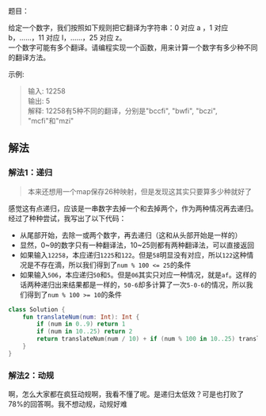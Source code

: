 题目：

给定一个数字，我们按照如下规则把它翻译为字符串：0 对应 a ，1 对应 b，……，11 对应 l，……，25 对应 z。  
一个数字可能有多个翻译。请编程实现一个函数，用来计算一个数字有多少种不同的翻译方法。

示例:
>输入: 12258  
输出: 5  
解释: 12258有5种不同的翻译，分别是"bccfi", "bwfi", "bczi", "mcfi"和"mzi"

## 解法
### 解法1：递归
>本来还想用一个map保存26种映射，但是发现这其实只要算多少种就好了

感觉这有点递归，应该是一串数字去掉一个和去掉两个，作为两种情况再去递归。经过了种种尝试，我写出了以下代码：
* 从尾部开始，去除一或两个数字，再去递归（这和从头部开始是一样的）
* 显然，0\~9的数字只有一种翻译法，10\~25则都有两种翻译法，可以直接返回
* 如果输入`12258`，本应递归`1225`和`122`。但是`58`明显没有对应，所以`122`这种情况是不存在滴，所以我们得到了`num % 100 <= 25`的条件
* 如果输入`506`，本应递归`50`和`5`。但是`06`其实只对应一种情况，就是`af`。这样的话两种递归出来结果都是一样的，`50-6`却多计算了一次`5-0-6`的情况，所以我们得到了`num % 100 >= 10`的条件
```kotlin
class Solution {
    fun translateNum(num: Int): Int {
        if (num in 0..9) return 1
        if (num in 10..25) return 2
        return translateNum(num / 10) + if (num % 100 in 10..25) translateNum(num / 100) else 0
    }
}
```
### 解法2：动规
啊，怎么大家都在疯狂动规啊，我看不懂了呢。是递归太低效？可是也打败了78%的回答啊。我不想动规，动规好难
